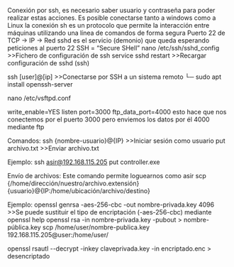 Conexión por ssh, es necesario saber usuario y contraseña para poder realizar estas acciones.
Es posible conectarse tanto a windows como a Linux
la conexión sh es un protocolo que permite la interacción entre máquinas utilizando una línea de comandos de forma segura
Puerto 22 de TCP -> IP -> Red
sshd es el servicio (demonio) que queda esperando peticiones al puerto 22
SSH = “Secure SHell”
nano /etc/ssh/sshd_config	>>Fichero de configuración de ssh
service sshd restart	>>Recargar configuración de sshd (ssh)

ssh [user]@[ip]		>>Conectarse por SSH a un sistema remoto
└─ sudo apt install openssh-server

nano /etc/vsftpd.conf

write_enable=YES
listen port=3000
ftp_data_port=4000
esto hace que nos conectemos por el puerto 3000 pero enviemos los datos por él 4000 mediante ftp

Comandos:
ssh {nombre-usuario}@{IP} >>Iniciar sesión como usuario
put archivo.txt >>Enviar archivo.txt


Ejemplo:
ssh asir@192.168.115.205
put controller.exe


Envío de archivos:
Este comando permite loguearnos como asir
scp {/home/dirección/nuestro/archivo.extensión} {usuario}@{IP:/home/ubicación/archivo/destino}


Ejemplo:
openssl genrsa -aes-256-cbc -out nombre-privada.key 4096 >>Se puede sustituir el tipo de encriptación (-aes-256-cbc) mediante openssl help
openssl rsa -in nombre-privada.key -pubout > nombre-pública.key
scp /home/user/nombre-publica.key 192.168.115.205@user:/home/user/


openssl rsautl --decrypt -inkey claveprivada.key -in encriptado.enc > desencriptado
